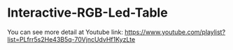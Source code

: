 # Interactive-RGB-Led-Table
You can see more detail at Youtube link:
https://www.youtube.com/playlist?list=PLfrr5s2He43B5q-70VjncUdvHf1KyzLte
